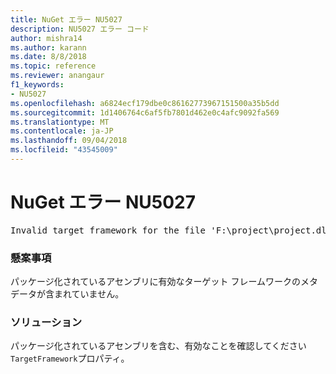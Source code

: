 ```yaml
---
title: NuGet エラー NU5027
description: NU5027 エラー コード
author: mishra14
ms.author: karann
ms.date: 8/8/2018
ms.topic: reference
ms.reviewer: anangaur
f1_keywords:
- NU5027
ms.openlocfilehash: a6824ecf179dbe0c86162773967151500a35b5dd
ms.sourcegitcommit: 1d1406764c6af5fb7801d462e0c4afc9092fa569
ms.translationtype: MT
ms.contentlocale: ja-JP
ms.lasthandoff: 09/04/2018
ms.locfileid: "43545009"
---
```

# <a name="nuget-error-nu5027"></a>NuGet エラー NU5027
<pre>Invalid target framework for the file 'F:\project\project.dll'.</pre>

### <a name="issue"></a>懸案事項

パッケージ化されているアセンブリに有効なターゲット フレームワークのメタデータが含まれていません。


### <a name="solution"></a>ソリューション

パッケージ化されているアセンブリを含む、有効なことを確認してください`TargetFramework`プロパティ。

